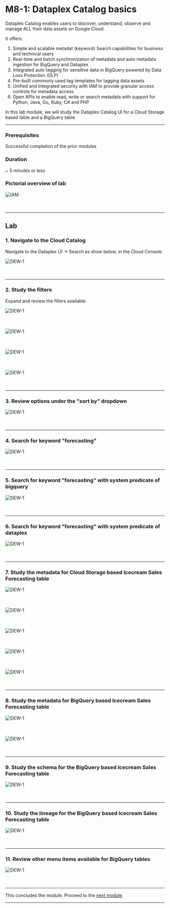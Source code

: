 
# M8-1: Dataplex Catalog basics

Dataplex Catalog enables users to discover, understand, observe and  manage ALL their data assets on Google Cloud.

It offers:
1. Simple and scalable metadat (keyword) Search capabilities for business and technical users
2. Real-time and batch synchronization of metadata and auto metadata ingestion for BigQuery  and Dataplex
3. Integrated auto tagging for sensitive data in BigQuery powered by Data Loss Protection (DLP)
4. Pre-built commonly used tag templates for tagging data assets
5. Unified and Integrated security with IAM to provide granular access controls for metadata access
6. Open APIs to enable read, write or search metadata with support for Python, Java, Go, Ruby, C# and PHP
  
In this lab module, we will study the Dataplex Catalog UI for a Cloud Storage based table and a BigQuery table.

<hr>

### Prerequisites

Successful completion of the prior modules


### Duration

~ 5 minutes or less


### Pictorial overview of lab

![IAM](../01-images/m081-00.png)   
<br><br>

<hr>

## Lab

### 1. Navigate to the Cloud Catalog
Navigate to the Dataplex UI -> Search as show below, in the Cloud Console. 

![DEW-1](../01-images/m081-01.png)   
<br><br>
<hr>

### 2. Study the filters
Expand and review the filters available

![DEW-1](../01-images/m081-02.png)   
<br><br>

![DEW-1](../01-images/m081-03.png)   
<br><br>

![DEW-1](../01-images/m081-04.png)   
<br><br>

![DEW-1](../01-images/m081-05.png)   
<br><br>

<hr>

### 3. Review options under the "sort by" dropdown

![DEW-1](../01-images/m081-06.png)   
<br><br>

<hr>

### 4. Search for keyword "forecasting"

![DEW-1](../01-images/m081-07.png)   
<br><br>

<hr>

### 5. Search for keyword "forecasting" with system predicate of bigquery

![DEW-1](../01-images/m081-08.png)   
<br><br>

<hr>

### 6. Search for keyword "forecasting" with system predicate of dataplex

![DEW-1](../01-images/m081-09.png)   
<br><br>

<hr>

### 7. Study the metadata for Cloud Storage based Icecream Sales Forecasting table

![DEW-1](../01-images/m081-10.png)   
<br><br>

![DEW-1](../01-images/m081-11.png)   
<br><br>

![DEW-1](../01-images/m081-12.png)   
<br><br>

![DEW-1](../01-images/m081-13.png)   
<br><br>

![DEW-1](../01-images/m081-14.png)   
<br><br>

<hr>

### 8. Study the metadata for BigQuery based Icecream Sales Forecasting table

![DEW-1](../01-images/m081-15.png)   
<br><br>

![DEW-1](../01-images/m081-16.png)   
<br><br>

<hr>


### 9. Study the schema for the BigQuery based Icecream Sales Forecasting table

![DEW-1](../01-images/m081-17.png)   
<br><br>

<hr>

### 10. Study the lineage for the BigQuery based Icecream Sales Forecasting table


![DEW-1](../01-images/m081-18.png)   
<br><br>

<hr>

### 11. Review other menu items available for BigQuery tables

![DEW-1](../01-images/m081-19.png)   
<br><br>

<hr>

This concludes the module. Proceed to the [next module](module-08-2-create-custom-entry-in-catalog.md).

<hr>


